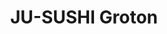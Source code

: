 ---
layout: place
title: "JU-SUSHI​ Groton"
permalink: /connecticut/groton/ju-sushi-groton.html
stateAbbr: CT
stateName: Connecticut
cityName: Groton
place_id: ChIJTyt4ybUO5okR-Cfb61RDJLk
photos:
  - name: >-
      places/ChIJTyt4ybUO5okR-Cfb61RDJLk/photos/AeeoHcLnTVqQ0f2tFHR8QbIS_zEb0glbSAnqQfZeADtiAVrSSsjiLyRvKXExEbGjZUk7Pm5ZNrKvVfhnwEyzZi1PXr2AcmlCHnYXNTqYdQ11InDRJqkudrrXMLD5GSVy0nuuWkgsmYhA-wVRHIlR3Uj9FR2hVUnN5ZU0JrOJo_-nvQqT0Q2hgBVrVO3E0PBs7-yzDXlUSIEEJvG5mmClicd3dD6BzAUr6I9JN7XkhlY7blvRTFNtbu5BfIxcc74Mcm6pHo9RAybYFxwN5lsCvTXPyEBoTN_hAj4UE5IF1Krb_PO_yA
    widthPx: 4032
    heightPx: 1960
    authorAttributions:
      - displayName: JU-SUSHI​ Groton
        uri: https://maps.google.com/maps/contrib/104363867703955379364
        photoUri: >-
          https://lh3.googleusercontent.com/a/ACg8ocJJJv-lEzB0ZRKnipHC2IxgD5h_tWw8gud98JLVz-c2qkPmBg=s100-p-k-no-mo
    flagContentUri: >-
      https://www.google.com/local/imagery/report/?cb_client=maps_api_places.places_api&image_key=!1e10!2sAF1QipMdIGktQLp3EoBxh0ZSkEyLvHY4JJkAd3iCuU4U&hl=en-US
    googleMapsUri: >-
      https://www.google.com/maps/place//data=!3m4!1e2!3m2!1sAF1QipMdIGktQLp3EoBxh0ZSkEyLvHY4JJkAd3iCuU4U!2e10!4m2!3m1!1s0x89e60eb5c9782b4f:0xb9244354ebdb27f8
  - name: >-
      places/ChIJTyt4ybUO5okR-Cfb61RDJLk/photos/AeeoHcJBzclERlfOVysAM6DoIuOVJqrXDlxPscY6qEQtRz7fdrOh1QAW92LMlULVtVIMHlE98_hUisvof5eSGqr5N69PIz7XERo1SoiwcnJS9SiStDQRvHx-JdzBJ_eTBUbLKA64PYxcq8_3tvbL4XHpZnPJ633O9KE7v19iuo-DNGCCsPFg2p6EiDb9kEBUuelIFwpq4tLa7j_AyYmP9RnaVS_YnD_WJRgpEsZ0woztFAWo8bOJtGJeFUNL6_Up6d9WPU-_WZCuhthLU5GWTcuOygg-gdwMYYQzk9m-FzBlCE3e4WhHSUnO8rPmjvAX4oL4vjVBPz-_wEZfSDAnI9CJ_rGMzCHUJZq43U3wiQUL8TZhyl_d-ghHxbMfznlThU1cEpv-vXGOpzAxTuKOt9dHeFRP3XlKa2YPyrbsJFYjVHQ
    widthPx: 2506
    heightPx: 2479
    authorAttributions:
      - displayName: Midknight Mechanics
        uri: https://maps.google.com/maps/contrib/100661439607303186354
        photoUri: >-
          https://lh3.googleusercontent.com/a-/ALV-UjVsIFNnPv1yJm0RtEa9FeUv2L1HD5VB29OICuw_M8WawGpnZndlCg=s100-p-k-no-mo
    flagContentUri: >-
      https://www.google.com/local/imagery/report/?cb_client=maps_api_places.places_api&image_key=!1e10!2sCIHM0ogKEICAgICupazEKw&hl=en-US
    googleMapsUri: >-
      https://www.google.com/maps/place//data=!3m4!1e2!3m2!1sCIHM0ogKEICAgICupazEKw!2e10!4m2!3m1!1s0x89e60eb5c9782b4f:0xb9244354ebdb27f8
  - name: >-
      places/ChIJTyt4ybUO5okR-Cfb61RDJLk/photos/AeeoHcIwCeBpP5XGKQtb6jQsixFYlWNerqxugMy_NqQKaFmJSNPrHvvmZpZ1z8WQkwkDkh5HBVjgam1BpmnGqMfKKuauinqQpOzTtRE66l3vtbfmU343lRRcyoAnUmDZYm3APnNhI_3bQelgn8ELHhDMYJpY9dP6XDUz0nCMDx0zYXSvDFm39G2x8Jqo1qiANKxqiYXK2ZZCrp1Fb2ot5BUufGpxurlSnyinT-cL0x2xqcMmW1HTg29p2WaqvPxYkDxVXZ7XxkToCxJWeVkuK4IlHttOEqIXRDR_T9OeRey6eXmGSlQ0_Sd4yvGoxz6iNMc1B6Rky5Tg42G3BreHBJFDwOwnQx_apkeTYU5shEjHyNXoS37UN9Xnx8Hp2BSZvKgyQF0uRuuiOleUTatw1J_r2oCtBQqqVY2qgf39DOMz0N6UZg
    widthPx: 4032
    heightPx: 3024
    authorAttributions:
      - displayName: Sāmaṇera Nipako
        uri: https://maps.google.com/maps/contrib/104316014297959514206
        photoUri: >-
          https://lh3.googleusercontent.com/a-/ALV-UjXkSELbln2N43P9F0MIrgQ9K9TMV5LH5brLmsG0Lbj7SN038XEjXw=s100-p-k-no-mo
    flagContentUri: >-
      https://www.google.com/local/imagery/report/?cb_client=maps_api_places.places_api&image_key=!1e10!2sCIHM0ogKEICAgIDesd_vCw&hl=en-US
    googleMapsUri: >-
      https://www.google.com/maps/place//data=!3m4!1e2!3m2!1sCIHM0ogKEICAgIDesd_vCw!2e10!4m2!3m1!1s0x89e60eb5c9782b4f:0xb9244354ebdb27f8
  - name: >-
      places/ChIJTyt4ybUO5okR-Cfb61RDJLk/photos/AeeoHcIu5-frf-KQqhKGzDvRz7JocFAgZKw1x4_Q7c1yV2AhrOqi874ceiERckUoM45J0OGatqsxSUx5cyxhjV1mZz4uZvk2MpmJav-Q171F-f5jfWRXE0mzx0dRY1w8khdBk2d1folm_0gEoZCqiIVBdFQzZBHp64Fp83HQ_ZKgWdjOr_wW2Dtc2wdjonENJP6-geSWn3lVnU8MEq8UtH5Cu6dt74fvxqU7H-DrE984KxUtI4UjeOTFwp8XlGSpQBjjpeM72zuego-WrZAcesAX05QNlwxmS8VmM04x9R8lGgTD-ObryjWxe2Rz-vmToXKcyUBPQe-VrtG943Zdpz-rP3dBdqeOIy6ipqERCs4k9sVao7Ag_p6DiN7p5OOfNh-93TM94hWTYwe3bfZTo32mbtjoVqu-wBORBnV4JmoJZL4VBiSw
    widthPx: 3024
    heightPx: 4032
    authorAttributions:
      - displayName: George Guirguis
        uri: https://maps.google.com/maps/contrib/104198729137264989798
        photoUri: >-
          https://lh3.googleusercontent.com/a-/ALV-UjUKF4Rh8cl7ih7dXhRSYX-IMG4B0UnWnLzgCD5PeLvSPBUsRBc8Yw=s100-p-k-no-mo
    flagContentUri: >-
      https://www.google.com/local/imagery/report/?cb_client=maps_api_places.places_api&image_key=!1e10!2sCIHM0ogKEICAgICBos-1hAE&hl=en-US
    googleMapsUri: >-
      https://www.google.com/maps/place//data=!3m4!1e2!3m2!1sCIHM0ogKEICAgICBos-1hAE!2e10!4m2!3m1!1s0x89e60eb5c9782b4f:0xb9244354ebdb27f8
  - name: >-
      places/ChIJTyt4ybUO5okR-Cfb61RDJLk/photos/AeeoHcKeyVEWLopZIwglyOFiyxMAWm0q8k9xlRs4Ys0g6EJkd6vgNOkwKp2iowxQ_7dYp1ObSfvMpkaiD_RGZ7sPfl8f_97Fxiy_kDnC9rLFqlG62M2aZBG5dFC6YJSjPNeLz9rgiGATACTvL3svtXtOp6FlUqHEKlyLyqNmCnP_TFnV5wcWygD5DcLpYoc7rvPa_jgLd_-HBb0HaABAsQ0kDlOOHrKcoHaJxM17lJ1JMnSmIbJ6yBI8gabMHxhBwzk7yqDupd6Pbs1656IfY7EN4sUa6iB4y2gaK_CmQxq0dpEkbyRCi_Japn_bTgWPmUkKEGiMxkR7f_Bv9Y8JlrWmlTvfcgVYW3MYRov2npJ4KyF5gNGBNtZGHAs8EVyBwowfBoHSJy2xwBrGIPaBAeHNMlv-aN5KWCX_WbppnzNSdP3dkg
    widthPx: 4032
    heightPx: 3024
    authorAttributions:
      - displayName: Tea Jones
        uri: https://maps.google.com/maps/contrib/104284143652870623626
        photoUri: >-
          https://lh3.googleusercontent.com/a-/ALV-UjUOMVemn1waBZVt2k523FJ0MHcDbezEfnKIKEHnC2HFXh0mjURS=s100-p-k-no-mo
    flagContentUri: >-
      https://www.google.com/local/imagery/report/?cb_client=maps_api_places.places_api&image_key=!1e10!2sCIHM0ogKEICAgICcpvD6Uw&hl=en-US
    googleMapsUri: >-
      https://www.google.com/maps/place//data=!3m4!1e2!3m2!1sCIHM0ogKEICAgICcpvD6Uw!2e10!4m2!3m1!1s0x89e60eb5c9782b4f:0xb9244354ebdb27f8
  - name: >-
      places/ChIJTyt4ybUO5okR-Cfb61RDJLk/photos/AeeoHcLtn3iyJHn-7f7UBj_W58kHXto-wKipA9szTmcVjTtRczm1wT0gsTBFJ5xL76NI11H3sdk7QfQ2CfEQMWN82M-01CV-a_co-cw8I3RNmy12ZiLuEfQKTtIFdxOY4I9i7q29uR2pckueVWRZ3MFEvT1KdpWczFi98cDRp0G6RmNfXfC6XNNg0_JlVOgTeeGqOd3NmDxpE9RIDKBXuApM498u66IryzvWwjf3181PYlRtR_AcHiwiyWklakIw4FNRBCy1URRMfYAfJZOSQyXO4Ruf8OmIAFRb6Kc-1OzDrPOCmZw0kv7XY9Jacgc-qG_Nmt8eKNdo-77aixrCm-lYBdki8jwp5u3Uory9oG03R74NLy-o2HD0xLTCNrrKhRFE3YFnu23md_p38rouUhNYRpvhjOfAB9WYBiKEPHsVQIVM6ipJ
    widthPx: 3840
    heightPx: 2160
    authorAttributions:
      - displayName: GP C
        uri: https://maps.google.com/maps/contrib/106721924439750023153
        photoUri: >-
          https://lh3.googleusercontent.com/a-/ALV-UjUT3RG_xMkeC784qejnNuaW_f8XJp4lqSHpeGCCpjAqpb2ZZh-f3Q=s100-p-k-no-mo
    flagContentUri: >-
      https://www.google.com/local/imagery/report/?cb_client=maps_api_places.places_api&image_key=!1e10!2sCIHM0ogKEICAgIC28b-YmgE&hl=en-US
    googleMapsUri: >-
      https://www.google.com/maps/place//data=!3m4!1e2!3m2!1sCIHM0ogKEICAgIC28b-YmgE!2e10!4m2!3m1!1s0x89e60eb5c9782b4f:0xb9244354ebdb27f8
  - name: >-
      places/ChIJTyt4ybUO5okR-Cfb61RDJLk/photos/AeeoHcK4WupaknFXyabijErVX76ux213vCHUo9jK9VXqpjpGGBuR64obS7WDZ7N2V3_a01PcA5_jrfC-1PQRl5CASZvieFASAeLXGFgNxypJ4HZ8O9KBALntguHHFwlqlNIDelVnMzdMJiiKx18sxfBxnMmrV7Geccfcg8_dIHo8_dzmBuLpMCqjkU8E1QytrhFEAlaIvGjUha6_GpIeoaZ6YIVd7dEhgdsLwbMj_NjQ8Jf1G0cEIRq4LjCsYwZBXZtBZLwm1_hF3jMhuMJwnsek5lURiYIonlX--JK3frw6tu4sLP846AfJEhgOs9UnwFHs3kUsx2WAyYWUKCoW5ggJwZgYEbvB1xZN36kWfSGPwBcPnifhHmKEHUggHFBOMDAIIuIdHR9lpxYyfgDhNo-3OBjb_iDm0ssY8DYE5vLEACI
    widthPx: 4032
    heightPx: 3024
    authorAttributions:
      - displayName: Kem Core
        uri: https://maps.google.com/maps/contrib/110114563258849496372
        photoUri: >-
          https://lh3.googleusercontent.com/a-/ALV-UjVPvpAt98nWpELPHKVj9964FtcHz2x80_5TtTVyc4CWEW7MJlEoPA=s100-p-k-no-mo
    flagContentUri: >-
      https://www.google.com/local/imagery/report/?cb_client=maps_api_places.places_api&image_key=!1e10!2sCIHM0ogKEICAgIDEi7y8WA&hl=en-US
    googleMapsUri: >-
      https://www.google.com/maps/place//data=!3m4!1e2!3m2!1sCIHM0ogKEICAgIDEi7y8WA!2e10!4m2!3m1!1s0x89e60eb5c9782b4f:0xb9244354ebdb27f8
  - name: >-
      places/ChIJTyt4ybUO5okR-Cfb61RDJLk/photos/AeeoHcKpdv1aHH1Qkrxy1bxXcE7PAO8TAh-BKxSszs8DCTMdU70rC-qEeG67Ggjjns6AD6TysX7k5qdMJ1TuJb6f1Sy2MtWTeDBpppJvLInQN2frK_SP-PIE-RC9UPXtBrBTYKVm220zeMG-95awBRmVEKBUqKbBD6cSBpZgvX_MC8lcu3sb_sAMZkU2JKciJDypuWCS1OP-iqDs3KhKZiOSHiJG9rNbpl7wz42z9oNVl5lX7DsocVyI8Y9ZNaqCyBLF6dHc9p91LNzxU0mCNpuDcQHTYn9i-onYEIdqw7MTSj5M5LJfsVTh3oVqkdkKuiO0TjnuJ7gT0rhuLsz0U5jWurMYzxOIsBK0j92WuEmwIEsb9L-hRWvn3Vbw9L9nxCex02SSnk1b1O5ZOZmLs0F10HY1y7Vw1PwD7Cuet3_LZeNIddJZ
    widthPx: 3244
    heightPx: 2826
    authorAttributions:
      - displayName: Anastasia Lange
        uri: https://maps.google.com/maps/contrib/116718321873051017702
        photoUri: >-
          https://lh3.googleusercontent.com/a-/ALV-UjUiDq44wTfqnlkrVwW7QTO1tQJTeOO94a8dy-9rFfTlKrDELvMn=s100-p-k-no-mo
    flagContentUri: >-
      https://www.google.com/local/imagery/report/?cb_client=maps_api_places.places_api&image_key=!1e10!2sCIHM0ogKEICAgICyp4-5mwE&hl=en-US
    googleMapsUri: >-
      https://www.google.com/maps/place//data=!3m4!1e2!3m2!1sCIHM0ogKEICAgICyp4-5mwE!2e10!4m2!3m1!1s0x89e60eb5c9782b4f:0xb9244354ebdb27f8
  - name: >-
      places/ChIJTyt4ybUO5okR-Cfb61RDJLk/photos/AeeoHcJlxDwxRbjhNUrXtQxHVp9gfKHVXpn_CJwv_wsLguYNdBmq6DarCB4jcr-SxhVLPg27bggi_Q5FlEvad2v5yH1k6CgS-bd7tCd06C1t7wc6oTOs4By4oXbJaHtVCkvLoIE4UrjbZB5Iqey7sfcIirP0YAmTMOnF2Vayx9XmzIrbg-hkLwpDcmqhc_UpjfVTEh4ZggJZB03HSJ_hTt1TuZK2ZldmYYnuWXKqayqsaVwHmYZwdYMamxIG4cGhJkF9k0Q1cqaLKuRc3NKA2wtTDF3ybnAMbvOiJsdnnZLxLmBgHg_1y9JoMTuQxFXa8_5oFqLVoaPNPPTrMh8fuLolBwswMJaYg3hOdgd07ta6quSH3kOLQIq2SYyXmB7tqeNy217PPXtJ8XSGhltQzFfO4pGYehOQK22_5dDn0THfgjs
    widthPx: 3024
    heightPx: 4032
    authorAttributions:
      - displayName: Nathan Pollock
        uri: https://maps.google.com/maps/contrib/114495292959771433006
        photoUri: >-
          https://lh3.googleusercontent.com/a-/ALV-UjX60pAUfDKbTioMjElX9fGee-ZbTNMKed-BN7TBcaqTE8ikbB8v-Q=s100-p-k-no-mo
    flagContentUri: >-
      https://www.google.com/local/imagery/report/?cb_client=maps_api_places.places_api&image_key=!1e10!2sCIHM0ogKEICAgIDypLetFg&hl=en-US
    googleMapsUri: >-
      https://www.google.com/maps/place//data=!3m4!1e2!3m2!1sCIHM0ogKEICAgIDypLetFg!2e10!4m2!3m1!1s0x89e60eb5c9782b4f:0xb9244354ebdb27f8
  - name: >-
      places/ChIJTyt4ybUO5okR-Cfb61RDJLk/photos/AeeoHcKx5UV_bLwvwKz0NKpGPhr9evCQjKKL9jM8XXnwr0fXDlDqwADVmiwIftXUBk3bYE-2VnLcPxXfKHesQMYcW5OU5JRbSgLE930yJNMRXCmb1g8VH8Lf9YXNn-SCLeZVzAjpFtOpo1yRvz6tLaOtUYiPRTQdFDVK5be2S45B5k_xESiBGgNPS3_eQ0kOUB-aFI0fSJ7ICaO7inpxh5LYuHk8DkOdOxvNCR22ePj5yyKdbV7NmOo42F5Y4KcBA3cNMncqKWevXCYraKtIPNYM4dqjFIjqeiWOrKodY4u8eMvC9eGbWonfy09f32JNKE4ZgpaKf11Usrxjq7-Zql93aTM1UlhDl_qs5eqb52gVtpa-4AF_6rbz-8u7k9fDJYNBNk62bfwO64ZH9oXhEeMx7fIYUAghddrm3KNQoZbD4ljkfzJv
    widthPx: 3024
    heightPx: 4032
    authorAttributions:
      - displayName: A Thought
        uri: https://maps.google.com/maps/contrib/112588416518819193214
        photoUri: >-
          https://lh3.googleusercontent.com/a-/ALV-UjVp8088dXJAa3sSg1V8_hS0J2A7hZQ4Euz9rlr4aRQLYpxkBRgM=s100-p-k-no-mo
    flagContentUri: >-
      https://www.google.com/local/imagery/report/?cb_client=maps_api_places.places_api&image_key=!1e10!2sCIHM0ogKEICAgICD67PrrQE&hl=en-US
    googleMapsUri: >-
      https://www.google.com/maps/place//data=!3m4!1e2!3m2!1sCIHM0ogKEICAgICD67PrrQE!2e10!4m2!3m1!1s0x89e60eb5c9782b4f:0xb9244354ebdb27f8
address: 1043 Poquonnock Rd, Groton, CT 06340, USA
street: 1043 Poquonnock Rd
city: Groton
state: CT
zip: '06340'
country: USA
neighborhood: Long Hill
latitude: '41.346361'
longitude: '-72.046463'
accessibility_options:
  wheelchairAccessibleParking: true
  wheelchairAccessibleEntrance: true
  wheelchairAccessibleSeating: true
business_status: OPERATIONAL
name: JU-SUSHI​ Groton
google_maps_links:
  directionsUri: >-
    https://www.google.com/maps/dir//''/data=!4m7!4m6!1m1!4e2!1m2!1m1!1s0x89e60eb5c9782b4f:0xb9244354ebdb27f8!3e0
  placeUri: https://maps.google.com/?cid=13340862028191574008
  writeAReviewUri: >-
    https://www.google.com/maps/place//data=!4m3!3m2!1s0x89e60eb5c9782b4f:0xb9244354ebdb27f8!12e1
  reviewsUri: >-
    https://www.google.com/maps/place//data=!4m4!3m3!1s0x89e60eb5c9782b4f:0xb9244354ebdb27f8!9m1!1b1
  photosUri: >-
    https://www.google.com/maps/place//data=!4m3!3m2!1s0x89e60eb5c9782b4f:0xb9244354ebdb27f8!10e5
primary_type: Sushi Restaurant
opening_hours:
  regular: null
  current: null
secondary_opening_hours:
  regular:
    weekdayDescriptions: null
    type: null
  current:
    weekdayDescriptions: null
    type: null
phone: (860) 446-1000
price_level: PRICE_LEVEL_INEXPENSIVE
price_range: $10 &ndash; $20
rating: '4.6'
rating_count: 387
website: http://www.ju-sushi.com/
description: null
reviews:
  - name: >-
      places/ChIJTyt4ybUO5okR-Cfb61RDJLk/reviews/ChZDSUhNMG9nS0VJQ0FnSURfNHN1R2FREAE
    relativePublishTimeDescription: 2 months ago
    rating: 2
    text:
      text: >-
        Called for 11 rolls of sushi takeout at 4:36 pm and asked for my large
        order to be done at 6pm for a party. They said it was absolutely fine.
        They called me back at 5:36 saying they can't at 6pm and to come back at
        6:40 then promptly hung up on me. Had I known this delay I would of
        ordered somewhere else. I came a little earlier when there was only one
        couple not being served. Chef gave me sass for coming in and wouldnt let
        me pay at the end. I ordered once before and I paid once I saw the
        order. Definitely better sushi places after this (I ordered from Osaka
        at the same time and pickup beforehand, and I only gave them 45 minutes
        in comparison to the 90 minutes). Poor customer service with mediocre
        food. Friends and I won't be coming back
      languageCode: en
    originalText:
      text: >-
        Called for 11 rolls of sushi takeout at 4:36 pm and asked for my large
        order to be done at 6pm for a party. They said it was absolutely fine.
        They called me back at 5:36 saying they can't at 6pm and to come back at
        6:40 then promptly hung up on me. Had I known this delay I would of
        ordered somewhere else. I came a little earlier when there was only one
        couple not being served. Chef gave me sass for coming in and wouldnt let
        me pay at the end. I ordered once before and I paid once I saw the
        order. Definitely better sushi places after this (I ordered from Osaka
        at the same time and pickup beforehand, and I only gave them 45 minutes
        in comparison to the 90 minutes). Poor customer service with mediocre
        food. Friends and I won't be coming back
      languageCode: en
    authorAttribution:
      displayName: Quang Le
      uri: https://www.google.com/maps/contrib/110455869088222189454/reviews
      photoUri: >-
        https://lh3.googleusercontent.com/a/ACg8ocKbwlZwIfkA2MZSj1yFihyo3DS_VqqPfEUFq1SUyjct-haZrw=s128-c0x00000000-cc-rp-mo-ba2
    publishTime: '2025-01-22T23:34:09.111971Z'
    flagContentUri: >-
      https://www.google.com/local/review/rap/report?postId=ChZDSUhNMG9nS0VJQ0FnSURfNHN1R2FREAE&d=17924085&t=1
    googleMapsUri: >-
      https://www.google.com/maps/reviews/data=!4m6!14m5!1m4!2m3!1sChZDSUhNMG9nS0VJQ0FnSURfNHN1R2FREAE!2m1!1s0x89e60eb5c9782b4f:0xb9244354ebdb27f8
  - name: >-
      places/ChIJTyt4ybUO5okR-Cfb61RDJLk/reviews/ChZDSUhNMG9nS0VJQ0FnSUMzbzhfZFJREAE
    relativePublishTimeDescription: 5 months ago
    rating: 5
    text:
      text: >-
        Great little gem in Groton. We ordered a few rolls and each one was
        delicious and fresh. The owner I assume, was kind and we got our order
        fairly quickly. I ordered the spicy salmon roll which lacked the classic
        spicy mayo taste, but the Alaska roll made up for it!
      languageCode: en
    originalText:
      text: >-
        Great little gem in Groton. We ordered a few rolls and each one was
        delicious and fresh. The owner I assume, was kind and we got our order
        fairly quickly. I ordered the spicy salmon roll which lacked the classic
        spicy mayo taste, but the Alaska roll made up for it!
      languageCode: en
    authorAttribution:
      displayName: I V
      uri: https://www.google.com/maps/contrib/105517810679574933359/reviews
      photoUri: >-
        https://lh3.googleusercontent.com/a/ACg8ocJ-v-9AdErFFK0Vilh2IP6vVkdNPuYAwMwGIQrNspDYtBbXLJbh=s128-c0x00000000-cc-rp-mo-ba3
    publishTime: '2024-11-08T18:27:23.611045Z'
    flagContentUri: >-
      https://www.google.com/local/review/rap/report?postId=ChZDSUhNMG9nS0VJQ0FnSUMzbzhfZFJREAE&d=17924085&t=1
    googleMapsUri: >-
      https://www.google.com/maps/reviews/data=!4m6!14m5!1m4!2m3!1sChZDSUhNMG9nS0VJQ0FnSUMzbzhfZFJREAE!2m1!1s0x89e60eb5c9782b4f:0xb9244354ebdb27f8
  - name: >-
      places/ChIJTyt4ybUO5okR-Cfb61RDJLk/reviews/ChZDSUhNMG9nS0VJQ0FnSURlc2Rfdk13EAE
    relativePublishTimeDescription: 2 years ago
    rating: 5
    text:
      text: >-
        Best sushi place in the area and the best prices, always. Don't have
        much to say other than that they're delicious and I highly recommend
        going here.


        However -- if you have a big order ALWAYS check to make sure everything
        is there. In a large order I end up having something missing (or wrong)
        every single time. Even though this has sucked, their food is such high
        quality it never dissuades me or my friends from coming here.
      languageCode: en
    originalText:
      text: >-
        Best sushi place in the area and the best prices, always. Don't have
        much to say other than that they're delicious and I highly recommend
        going here.


        However -- if you have a big order ALWAYS check to make sure everything
        is there. In a large order I end up having something missing (or wrong)
        every single time. Even though this has sucked, their food is such high
        quality it never dissuades me or my friends from coming here.
      languageCode: en
    authorAttribution:
      displayName: Sāmaṇera Nipako
      uri: https://www.google.com/maps/contrib/104316014297959514206/reviews
      photoUri: >-
        https://lh3.googleusercontent.com/a-/ALV-UjXkSELbln2N43P9F0MIrgQ9K9TMV5LH5brLmsG0Lbj7SN038XEjXw=s128-c0x00000000-cc-rp-mo-ba5
    publishTime: '2022-10-13T00:55:04.407063Z'
    flagContentUri: >-
      https://www.google.com/local/review/rap/report?postId=ChZDSUhNMG9nS0VJQ0FnSURlc2Rfdk13EAE&d=17924085&t=1
    googleMapsUri: >-
      https://www.google.com/maps/reviews/data=!4m6!14m5!1m4!2m3!1sChZDSUhNMG9nS0VJQ0FnSURlc2Rfdk13EAE!2m1!1s0x89e60eb5c9782b4f:0xb9244354ebdb27f8
  - name: >-
      places/ChIJTyt4ybUO5okR-Cfb61RDJLk/reviews/ChdDSUhNMG9nS0VJQ0FnSUNGczhMMXpBRRAB
    relativePublishTimeDescription: a year ago
    rating: 2
    text:
      text: >-
        Bought the pork tonkatsu bento box today and was utterly underwhelmed. 
        It was expensive costing nearly $22 for a Cali roll made with Mayo,
        small piece of fried pork, limp salad I saw them take straight out of
        the grocery store mixed salad plastic container, small scoop of rice and
        2 pieces of gyoza. The salad dressing was just soy sauce.  Portion was
        very small for the price. The Cali roll was strange being made with
        Mayo. For this price I expected a few pieces of real sushi but that was
        an upcharge. Would not come back again.
      languageCode: en
    originalText:
      text: >-
        Bought the pork tonkatsu bento box today and was utterly underwhelmed. 
        It was expensive costing nearly $22 for a Cali roll made with Mayo,
        small piece of fried pork, limp salad I saw them take straight out of
        the grocery store mixed salad plastic container, small scoop of rice and
        2 pieces of gyoza. The salad dressing was just soy sauce.  Portion was
        very small for the price. The Cali roll was strange being made with
        Mayo. For this price I expected a few pieces of real sushi but that was
        an upcharge. Would not come back again.
      languageCode: en
    authorAttribution:
      displayName: Sabina D'Silva
      uri: https://www.google.com/maps/contrib/112303294031683911170/reviews
      photoUri: >-
        https://lh3.googleusercontent.com/a/ACg8ocJXY30XetqWVWuIlojfQvYgvVwtnpmC2R2N0uhbu1RzoxgaXg=s128-c0x00000000-cc-rp-mo-ba5
    publishTime: '2023-11-01T23:38:45.318877Z'
    flagContentUri: >-
      https://www.google.com/local/review/rap/report?postId=ChdDSUhNMG9nS0VJQ0FnSUNGczhMMXpBRRAB&d=17924085&t=1
    googleMapsUri: >-
      https://www.google.com/maps/reviews/data=!4m6!14m5!1m4!2m3!1sChdDSUhNMG9nS0VJQ0FnSUNGczhMMXpBRRAB!2m1!1s0x89e60eb5c9782b4f:0xb9244354ebdb27f8
  - name: >-
      places/ChIJTyt4ybUO5okR-Cfb61RDJLk/reviews/ChdDSUhNMG9nS0VJQ0FnSURYeDYta3JnRRAB
    relativePublishTimeDescription: 5 months ago
    rating: 5
    text:
      text: >-
        Best sushi I've had in my entire life. Dining area is cozy and usually
        sit at the sushi bar. High quality, freshness and flavor profile. Can't
        go wrong with anything on their menu.
      languageCode: en
    originalText:
      text: >-
        Best sushi I've had in my entire life. Dining area is cozy and usually
        sit at the sushi bar. High quality, freshness and flavor profile. Can't
        go wrong with anything on their menu.
      languageCode: en
    authorAttribution:
      displayName: Rahul Chandrasekaran
      uri: https://www.google.com/maps/contrib/102999323701744785429/reviews
      photoUri: >-
        https://lh3.googleusercontent.com/a-/ALV-UjUz75voJyOPfV8NPx5IWfYP_z4mxMH9CY8uvqw8owltMvAkY3N4=s128-c0x00000000-cc-rp-mo
    publishTime: '2024-10-31T16:37:18.790576Z'
    flagContentUri: >-
      https://www.google.com/local/review/rap/report?postId=ChdDSUhNMG9nS0VJQ0FnSURYeDYta3JnRRAB&d=17924085&t=1
    googleMapsUri: >-
      https://www.google.com/maps/reviews/data=!4m6!14m5!1m4!2m3!1sChdDSUhNMG9nS0VJQ0FnSURYeDYta3JnRRAB!2m1!1s0x89e60eb5c9782b4f:0xb9244354ebdb27f8
parking_options:
  freeParkingLot: true
  freeStreetParking: true
  valetParking: false
payment_options:
  acceptsCreditCards: true
  acceptsDebitCards: true
  acceptsCashOnly: false
  acceptsNfc: true
allow_dogs: null
curbside_pickup: null
delivery: true
dine_in: true
good_for_children: true
good_for_groups: null
good_for_sports: false
live_music: false
menu_for_children: true
outdoor_seating: true
reservable: false
restroom: true
serves_beer: false
serves_breakfast: false
serves_brunch: false
serves_cocktails: false
serves_coffee: false
serves_dinner: true
serves_dessert: null
serves_lunch: true
serves_vegetarian_food: null
serves_wine: false
takeout: true

---